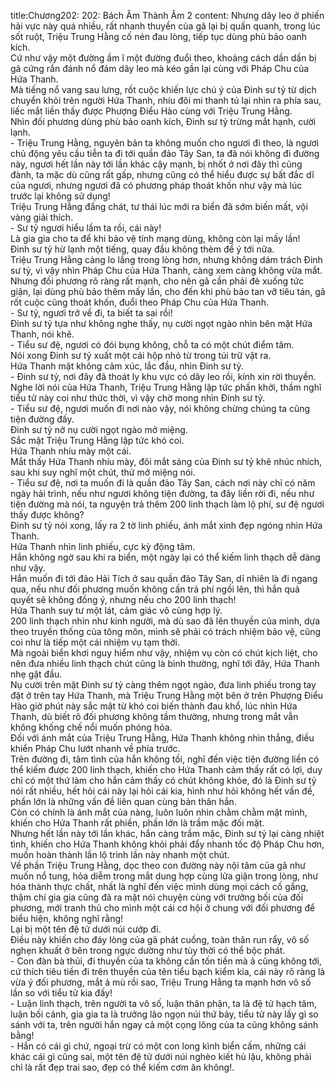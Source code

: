 title:Chương202: 202: Bách Âm Thành Âm 2
content:
Nhưng dây leo ở phiến hải vực này quá nhiều, rất nhanh thuyền của gã lại bị quấn quanh, trong lúc sốt ruột, Triệu Trung Hằng cố nén đau lòng, tiếp tục dùng phù bảo oanh kích.<br>Cứ như vậy một đường ầm ĩ một đường đuổi theo, khoảng cách dần dần bị gã cứng rắn đánh nổ đám dây leo mà kéo gần lại cùng với Pháp Chu của Hứa Thanh.<br>Mà tiếng nổ vang sau lưng, rốt cuộc khiến lực chú ý của Đinh sư tỷ từ dịch chuyển khỏi trên người Hứa Thanh, nhíu đôi mi thanh tú lại nhìn ra phía sau, liếc mắt liền thấy được Phượng Điểu Hào cùng với Triệu Trung Hằng.<br>Nhìn đối phương dùng phù bảo oanh kích, Đinh sư tỷ trừng mắt hạnh, cười lạnh.<br>- Triệu Trung Hằng, nguyên bản ta không muốn cho ngươi đi theo, là ngươi chủ động yêu cầu tiễn ta đi tới quần đảo Tây San, ta đã nói không đi đường này, ngươi hết lần này tới lần khác cậy mạnh, bị nhốt ở nơi đây thì cũng đành, ta mặc dù cũng rất gấp, nhưng cũng có thể hiểu được sự bất đắc dĩ của ngươi, nhưng ngươi đã có phương pháp thoát khốn như vậy mà lúc trước lại không sử dụng!<br>Triệu Trung Hằng đắng chát, tư thái lúc mới ra biển đã sớm biến mất, vội vàng giải thích.<br>- Sư tỷ ngươi hiểu lầm ta rồi, cái này!<br>Là gia gia cho ta để khi bảo vệ tính mạng dùng, không còn lại mấy lần!<br>Đinh sư tỷ hừ lạnh một tiếng, quay đầu không thèm để ý tới nữa.<br>Triệu Trung Hằng càng lo lắng trong lòng hơn, nhưng không dám trách Đinh sư tỷ, vì vậy nhìn Pháp Chu của Hứa Thanh, càng xem càng không vừa mắt.<br>Nhưng đối phương rõ ràng rất mạnh, cho nên gã cần phải đè xuống tức giận, lại dùng phù bảo thêm mấy lần, cho đến khi phù bảo tan vỡ tiêu tán, gã rốt cuộc cũng thoát khốn, đuổi theo Pháp Chu của Hứa Thanh.<br>- Sư tỷ, ngươi trở về đi, ta biết ta sai rồi!<br>Đinh sư tỷ tựa như không nghe thấy, nụ cười ngọt ngào nhìn bên mặt Hứa Thanh, nói khẽ.<br>- Tiểu sư đệ, ngươi có đói bụng không, chỗ ta có một chút điểm tâm.<br>Nói xong Đinh sư tỷ xuất một cái hộp nhỏ từ trong túi trữ vật ra.<br>Hứa Thanh mặt không cảm xúc, lắc đầu, nhìn Đinh sư tỷ.<br>- Đinh sư tỷ, nơi đây đã thoát ly khu vực có dây leo rồi, kính xin rời thuyền.<br>Nghe lời nói của Hứa Thanh, Triệu Trung Hằng lập tức phấn khởi, thầm nghĩ tiểu tử này coi như thức thời, vì vậy chờ mong nhìn Đinh sư tỷ.<br>- Tiểu sư đệ, ngươi muốn đi nơi nào vậy, nói không chừng chúng ta cũng tiện đường đấy.<br>Đinh sư tỷ nở nụ cười ngọt ngào mở miệng.<br>Sắc mặt Triệu Trung Hằng lập tức khó coi.<br>Hứa Thanh nhíu mày một cái.<br>Mắt thấy Hứa Thanh nhíu mày, đôi mắt sáng của Đinh sư tỷ khẽ nhúc nhích, sau khi suy nghĩ một chút, thử mở miệng nói.<br>- Tiểu sư đệ, nơi ta muốn đi là quần đảo Tây San, cách nơi này chỉ có năm ngày hải trình, nếu như ngươi không tiện đường, ta đây liền rời đi, nếu như tiện đường mà nói, ta nguyện trả thêm 200 linh thạch làm lộ phí, sư đệ ngươi thấy được không?<br>Đinh sư tỷ nói xong, lấy ra 2 tờ linh phiếu, ánh mắt xinh đẹp ngóng nhìn Hứa Thanh.<br>Hứa Thanh nhìn linh phiếu, cực kỳ động tâm.<br>Hắn không ngờ sau khi ra biển, một ngày lại có thể kiếm linh thạch dễ dàng như vậy.<br>Hắn muốn đi tới đảo Hải Tích ở sau quần đảo Tây San, dĩ nhiên là đi ngang qua, nếu như đối phương muốn không cần trả phí ngồi lên, thì hắn quả quyết sẽ không đồng ý, nhưng nếu cho 200 linh thạch!<br>Hứa Thanh suy tư một lát, cảm giác vô cùng hợp lý.<br>200 linh thạch nhìn như kinh người, mà dù sao đã lên thuyền của mình, dựa theo truyền thống của tông môn, mình sẽ phải có trách nhiệm bảo vệ, cũng coi như là tiếp một cái nhiệm vụ tạm thời.<br>Mà ngoài biển khơi nguy hiểm như vậy, nhiệm vụ còn có chút kịch liệt, cho nên đưa nhiều linh thạch chút cũng là bình thường, nghĩ tới đây, Hứa Thanh nhẹ gật đầu.<br>Nụ cười trên mặt Đinh sư tỷ càng thêm ngọt ngào, đưa linh phiếu trong tay đặt ở trên tay Hứa Thanh, mà Triệu Trung Hằng một bên ở trên Phượng Điểu Hào giờ phút này sắc mặt từ khó coi biến thành đau khổ, lúc nhìn Hứa Thanh, dù biết rõ đối phương không tầm thường, nhưng trong mắt vẫn không khống chế nổi muốn phóng hỏa.<br>Đối với ánh mắt của Triệu Trung Hằng, Hứa Thanh không nhìn thẳng, điều khiển Pháp Chu lướt nhanh về phía trước.<br>Trên đường đi, tâm tình của hắn không tồi, nghĩ đến việc tiện đường liền có thể kiếm được 200 linh thạch, khiến cho Hứa Thanh cảm thấy rất có lợi, duy chỉ có một thứ làm cho hắn cảm thấy có chút không khỏe, đó là Đinh sư tỷ nói rất nhiều, hết hỏi cái này lại hỏi cái kia, hình như hỏi không hết vấn đề, phần lớn là những vấn đề liên quan cùng bản thân hắn.<br>Còn có chính là ánh mắt của nàng, luôn luôn nhìn chằm chằm mặt mình, khiến cho Hứa Thanh rất phiền, phần lớn là trầm mặc đối mặt.<br>Nhưng hết lần này tới lần khác, hắn càng trầm mặc, Đinh sư tỷ lại càng nhiệt tình, khiến cho Hứa Thanh không khỏi phải đẩy nhanh tốc độ Pháp Chu hơn, muốn hoàn thành lần lộ trình lần này nhanh một chút.<br>Về phần Triệu Trung Hằng, dọc theo con đường này nội tâm của gã như muốn nổ tung, hỏa diễm trong mắt dung hợp cùng lửa giận trong lòng, như hóa thành thực chất, nhất là nghĩ đến việc mình dùng mọi cách cố gắng, thậm chí gia gia cũng đã ra mặt nói chuyện cùng với trưởng bối của đối phương, mới tranh thủ cho mình một cái cơ hội ở chung với đối phương để biểu hiện, không nghĩ rằng!<br>Lại bị một tên đệ tử dưới núi cướp đi.<br>Điều này khiến cho đáy lòng của gã phát cuồng, toàn thân run rẩy, vô số nghẹn khuất ở bên trong ngực dường như tùy thời có thể bộc phát.<br>- Con đàn bà thúi, đi thuyền của ta không cần tốn tiền mà ả cũng không tới, cứ thích tiêu tiền đi trên thuyền của tên tiểu bạch kiểm kia, cái này rõ ràng là vừa ý đối phương, mắt ả mù rồi sao, Triệu Trung Hằng ta mạnh hơn vô số lần so với tiểu tử kia đấy!<br>- Luận linh thạch, trên người ta vô số, luận thân phận, ta là đệ tử hạch tâm, luận bối cảnh, gia gia ta là trưởng lão ngọn núi thứ bảy, tiểu tử này lấy gì so sánh với ta, trên người hắn ngay cả một cọng lông của ta cũng không sánh bằng!<br>- Hắn có cái gì chứ, ngoại trừ có một con long kình biển cấm, những cái khác cái gì cũng sai, một tên đệ tử dưới núi nghèo kiết hủ lậu, không phải chỉ là rất đẹp trai sao, đẹp có thể kiếm cơm ăn không!.<br>